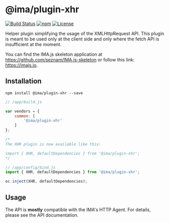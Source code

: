 # @ima/plugin-xhr

[![Build Status](https://travis-ci.org/seznam/IMA.js-plugin-xhr.svg?branch=master)](https://travis-ci.org/seznam/IMA.js-plugin-xhr)
[![npm](http://img.shields.io/npm/v/ima-plugin-xhr.svg)](https://www.npmjs.com/package/ima-plugin-xhr)
[![License](https://img.shields.io/npm/l/ima-plugin-xhr.svg)](LICENSE)

Helper plugin simplifying the usage of the XMLHttpRequest API. This plugin is
meant to be used only at the client side and only where the fetch API is
insufficient at the moment.

You can find the IMA.js skeleton application at
<https://github.com/seznam/IMA.js-skeleton> or follow this link:
<https://imajs.io>.

## Installation

```
npm install @ima/plugin-xhr --save
```

```javascript
// /app/build.js

var vendors = {
	common: [
		'@ima/plugin-xhr'
	]
};

/*
The XHR plugin is now available like this:

import { XHR, defaultDependencies } from '@ima/plugin-xhr';
*/
```

```javascript
// /app/config/bind.js
import { XHR, defaultDependencies } from '@ima/plugin-xhr';

oc.inject(XHR, defaultDependencies);
```

## Usage

The API is **mostly** compatible with the IMA's HTTP Agent. For details, please
see the API documentation.
